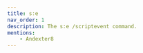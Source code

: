 ```yaml
---
title: s:e
nav_order: 1
description: The s:e /scriptevent command.
mentions:
    - Andexter8
---
```


<template-Stub />
